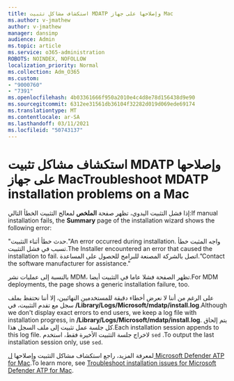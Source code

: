 ```yaml
---
title: استكشاف مشاكل تثبيت MDATP وإصلاحها على جهاز Mac
ms.author: v-jmathew
author: v-jmathew
manager: dansimp
audience: Admin
ms.topic: article
ms.service: o365-administration
ROBOTS: NOINDEX, NOFOLLOW
localization_priority: Normal
ms.collection: Adm_O365
ms.custom:
- "9000760"
- "7391"
ms.openlocfilehash: 4b03361666f950a2010e4c4d8e78d156438d9e90
ms.sourcegitcommit: 6312ee31561db36104f32282d019d069ede69174
ms.translationtype: MT
ms.contentlocale: ar-SA
ms.lasthandoff: 03/11/2021
ms.locfileid: "50743137"
---
```

# <a name="troubleshoot-mdatp-installation-problems-on-a-mac"></a><span data-ttu-id="c452a-102">استكشاف مشاكل تثبيت MDATP وإصلاحها على جهاز Mac</span><span class="sxs-lookup"><span data-stu-id="c452a-102">Troubleshoot MDATP installation problems on a Mac</span></span>

<span data-ttu-id="c452a-103">إذا فشل التثبيت اليدوي، تظهر صفحة **الملخص** لمعالج التثبيت الخطأ التالي:</span><span class="sxs-lookup"><span data-stu-id="c452a-103">If manual installation fails, the **Summary** page of the installation wizard shows the following error:</span></span>

<span data-ttu-id="c452a-104">"حدث خطأ أثناء التثبيت.</span><span class="sxs-lookup"><span data-stu-id="c452a-104">"An error occurred during installation.</span></span> <span data-ttu-id="c452a-105">واجه المثبت خطأ تسبب في فشل التثبيت.</span><span class="sxs-lookup"><span data-stu-id="c452a-105">The Installer encountered an error that caused the installation to fail.</span></span> <span data-ttu-id="c452a-106">اتصل بالشركة المصنعة للبرامج للحصول على المساعدة."</span><span class="sxs-lookup"><span data-stu-id="c452a-106">Contact the software manufacturer for assistance."</span></span>

<span data-ttu-id="c452a-107">بالنسبة إلى عمليات نشر MDM، تظهر الصفحة فشلا عاما في التثبيت أيضا.</span><span class="sxs-lookup"><span data-stu-id="c452a-107">For MDM deployments, the page shows a generic installation failure, too.</span></span>

<span data-ttu-id="c452a-108">على الرغم من أننا لا نعرض أخطاء دقيقة للمستخدمين النهائيين، إلا أننا نحتفظ بملف سجل مع تقدم التثبيت، في **/Library/Logs/Microsoft/mdatp/install.log**.</span><span class="sxs-lookup"><span data-stu-id="c452a-108">Although we don't display exact errors to end users, we keep a log file with installation progress, in **/Library/Logs/Microsoft/mdatp/install.log**.</span></span> <span data-ttu-id="c452a-109">يتم إلحاق كل جلسة عمل تثبيت إلى ملف السجل هذا.</span><span class="sxs-lookup"><span data-stu-id="c452a-109">Each installation session appends to this log file.</span></span> <span data-ttu-id="c452a-110">لاخراج جلسة التثبيت الأخيرة فقط، استخدم `sed` .</span><span class="sxs-lookup"><span data-stu-id="c452a-110">To output the last installation session only, use `sed`.</span></span>

<span data-ttu-id="c452a-111">لمعرفة المزيد، راجع استكشاف مشاكل التثبيت وإصلاحها [ل Microsoft Defender ATP for Mac](https://go.microsoft.com/fwlink/?linkid=2144615).</span><span class="sxs-lookup"><span data-stu-id="c452a-111">To learn more, see [Troubleshoot installation issues for Microsoft Defender ATP for Mac](https://go.microsoft.com/fwlink/?linkid=2144615).</span></span>
